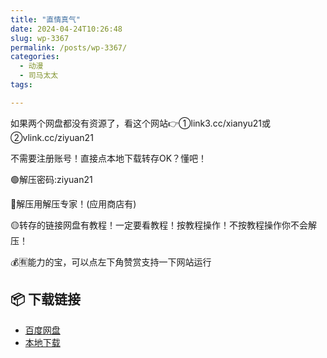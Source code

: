 ```yaml
---
title: "直情真气"
date: 2024-04-24T10:26:48
slug: wp-3367
permalink: /posts/wp-3367/
categories:
  - 动漫
  - 司马太太
tags:

---
```


如果两个网盘都没有资源了，看这个网站👉①link3.cc/xianyu21或②vlink.cc/ziyuan21

不需要注册账号！直接点本地下载转存OK？懂吧！

🟢解压密码:ziyuan21

🔵解压用解压专家！(应用商店有)

🟡转存的链接网盘有教程！一定要看教程！按教程操作！不按教程操作你不会解压！

💰🈶能力的宝，可以点左下角赞赏支持一下网站运行

## 📦 下载链接
- [百度网盘](https://blziyuan21.com/pay-download/3367?key=d5ebde3078&down_id=0)
- [本地下载](https://blziyuan21.com/pay-download/3367?key=d5ebde3078&down_id=1)


